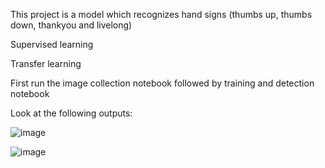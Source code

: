 This project is a model which recognizes hand signs (thumbs up, thumbs down, thankyou and livelong)

Supervised learning

Transfer learning

First run the image collection notebook followed by training and detection notebook

Look at the following outputs:

![image](https://github.com/dharunkumar56/SignLanguageRecognition/assets/64191458/c6da93bc-df44-457d-964a-d4b3e5e25d53)

![image](https://github.com/dharunkumar56/SignLanguageRecognition/assets/64191458/ea30bcf9-a4ca-4bc8-a4a4-c12ee625a877)



